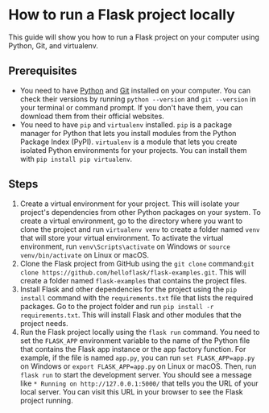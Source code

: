 # How to run a Flask project locally

This guide will show you how to run a Flask project on your computer using Python, Git, and virtualenv.

## Prerequisites

- You need to have [Python](https://www.markdownguide.org/) and [Git](https://www.geeksforgeeks.org/introduction-to-markdown/) installed on your computer. You can check their versions by running `python --version` and `git --version` in your terminal or command prompt. If you don't have them, you can download them from their official websites.
- You need to have `pip` and `virtualenv` installed. `pip` is a package manager for Python that lets you install modules from the Python Package Index (PyPI). `virtualenv` is a module that lets you create isolated Python environments for your projects. You can install them with `pip install pip virtualenv`.

## Steps

1. Create a virtual environment for your project. This will isolate your project's dependencies from other Python packages on your system. To create a virtual environment, go to the directory where you want to clone the project and run `virtualenv venv` to create a folder named `venv` that will store your virtual environment. To activate the virtual environment, run `venv\Scripts\activate` on Windows or `source venv/bin/activate` on Linux or macOS.
2. Clone the Flask project from GitHub using the `git clone` command:`git clone https://github.com/helloflask/flask-examples.git`. This will create a folder named `flask-examples` that contains the project files.
3. Install Flask and other dependencies for the project using the `pip install` command with the `requirements.txt` file that lists the required packages. Go to the project folder and run `pip install -r requirements.txt`. This will install Flask and other modules that the project needs.
4. Run the Flask project locally using the `flask run` command. You need to set the `FLASK_APP` environment variable to the name of the Python file that contains the Flask app instance or the app factory function. For example, if the file is named `app.py`, you can run `set FLASK_APP=app.py` on Windows or `export FLASK_APP=app.py` on Linux or macOS. Then, run `flask run` to start the development server. You should see a message like `* Running on http://127.0.0.1:5000/` that tells you the URL of your local server. You can visit this URL in your browser to see the Flask project running.
